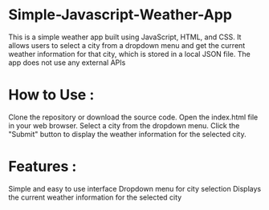 # Simple-Javascript-Weather-App
This is a simple weather app built using JavaScript, HTML, and CSS. It allows users to select a city from a dropdown menu and get the current weather information for that city, which is stored in a local JSON file. The app does not use any external APIs

# How to Use : 

Clone the repository or download the source code.
Open the index.html file in your web browser.
Select a city from the dropdown menu.
Click the "Submit" button to display the weather information for the selected city.

# Features :

Simple and easy to use interface
Dropdown menu for city selection
Displays the current weather information for the selected city
